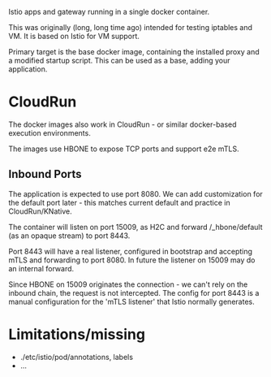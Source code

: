 Istio apps and gateway running in a single docker container.

This was originally (long, long time ago) intended for testing iptables
and VM. It is based on Istio for VM support.

Primary target is the base docker image, containing the installed proxy and a modified
startup script. This can be used as a base, adding your application.

# CloudRun

The docker images also work in CloudRun - or similar docker-based execution environments.

The images use HBONE to expose TCP ports and support e2e mTLS. 

## Inbound Ports 

The application is expected to use port 8080. We can add customization for the default port later - this matches
current default and practice in CloudRun/KNative. 

The container will listen on port 15009, as H2C and forward /_hbone/default (as an opaque stream)
to port 8443.

Port 8443 will have a real listener, configured in bootstrap and accepting mTLS and 
forwarding to port 8080. In future the listener on 15009 may do an internal forward.

Since HBONE on 15009 originates the connection - we can't rely on the inbound chain, 
the request is not intercepted. The config for port 8443 is a manual configuration for the
'mTLS listener' that Istio normally generates.



# Limitations/missing

- ./etc/istio/pod/annotations, labels
- ...
